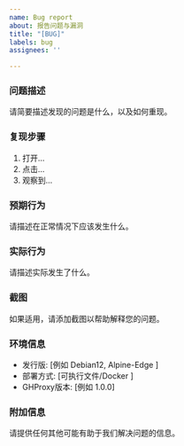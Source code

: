 ```yaml
---
name: Bug report
about: 报告问题与漏洞
title: "[BUG]"
labels: bug
assignees: ''

---
```


### 问题描述

请简要描述发现的问题是什么，以及如何重现。

### 复现步骤

1. 打开...
2. 点击...
3. 观察到...

### 预期行为

请描述在正常情况下应该发生什么。

### 实际行为

请描述实际发生了什么。

### 截图

如果适用，请添加截图以帮助解释您的问题。

### 环境信息

- 发行版: [例如 Debian12, Alpine-Edge ]
- 部署方式: [可执行文件/Docker ]
- GHProxy版本: [例如 1.0.0]

### 附加信息

请提供任何其他可能有助于我们解决问题的信息。
